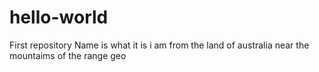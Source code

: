 # hello-world
First repository
Name is what it is i am from the land of australia near the mountaims of the range geo 
